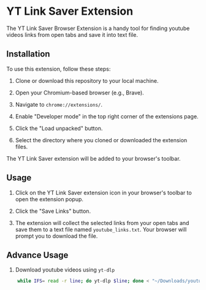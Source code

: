 
# YT Link Saver Extension

The YT Link Saver Browser Extension is a handy tool for finding youtube videos links from open tabs and save it into text file.

## Installation

To use this extension, follow these steps:

1. Clone or download this repository to your local machine.

2. Open your Chromium-based browser (e.g., Brave).

3. Navigate to `chrome://extensions/`.

4. Enable "Developer mode" in the top right corner of the extensions page.

5. Click the "Load unpacked" button.

6. Select the directory where you cloned or downloaded the extension files.

The YT Link Saver extension will be added to your browser's toolbar.

## Usage

1. Click on the YT Link Saver extension icon in your browser's toolbar to open the extension popup.

2. Click the "Save Links" button.

3. The extension will collect the selected links from your open tabs and save them to a text file named `youtube_links.txt`. Your browser will prompt you to download the file.

## Advance Usage
1. Download youtube videos using `yt-dlp`

```bash
    while IFS= read -r line; do yt-dlp $line; done < "~/Downloads/youtube_links.txt"
```
